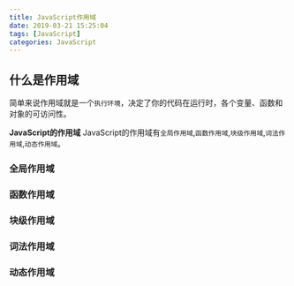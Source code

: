 ```yaml
---
title: JavaScript作用域
date: 2019-03-21 15:25:04
tags: [JavaScript]
categories: JavaScript
---
```


## 什么是作用域

简单来说作用域就是一个`执行环境`，决定了你的代码在运行时，各个变量、函数和对象的可访问性。

**JavaScript的作用域**
JavaScript的作用域有`全局作用域`,`函数作用域`,`块级作用域`,`词法作用域`,`动态作用域`。

### 全局作用域





### 函数作用域

### 块级作用域

### 词法作用域

### 动态作用域

